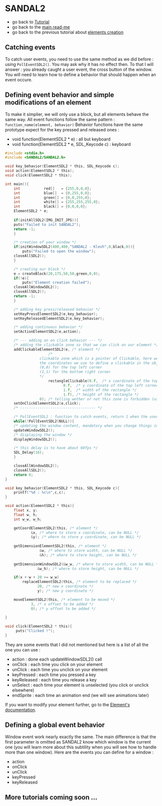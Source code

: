 # SANDAL2

* go back to [Tutorial](Tutorial.md)
* go back to the [main read-me](../README.md)
* go back to the previous tutorial about [elements creation](element.md)

## Catching events

To catch user events, you need to use the same method as we did before : using `PollEventSDL2()`.
You may ask why it has no effect then. To that I will answer : you already caught a user event, the cross button of the window.
You will need to learn how to define a behavior that should happen when an event occure.

## Defining event behavior and simple modifications of an element

To make it simplier, we will only use a block, but all elements behave the same way.
All event functions follow the same pattern :
`function_name(element, behavior)`
Behavior functions have the same prototype expect for the key pressed and released ones :
* void function(ElementSDL2 * e) : all but keyboard
* void function(ElementSDL2 * e, SDL_Keycode c) : keyboard

```c
#include <stdio.h>
#include <SANDAL2/SANDAL2.h>

void key_behavior(ElementSDL2 * this, SDL_Keycode c);
void action(ElementSDL2 * this);
void click(ElementSDL2 * this);

int main(){
    int           red[]   = {255,0,0,0};
    int           blue[]  = {0,255,0,0};
    int           green[] = {0,0,255,0};
    int           white[] = {255,255,255,0};
    int           black[] = {0,0,0,0};
    ElementSDL2 * e;
    
    if(initAllSDL2(IMG_INIT_JPG)){
	puts("Failed to init SANDAL2");
	return -1;
    }

    /* creation of your window */
    if(initWindowSDL2(400,400,"SANDAL2 - Klevh",0,black,0)){
        puts("Failed to open the window");
	closeAllSDL2();
    }

    /* creating our block */
    e = createBlock(20,175,50,50,green,0,0);
    if(!e){
        puts("Element creation failed");
	closeAllWindowSDL2();
	closeAllSDL2();
	return -1;
    }

    /* adding key press/released behavior */
    setKeyPressElementSDL2(e,key_behavior);
    setKeyReleasedElementSDL2(e,key_behavior);

    /* adding continuous behavior */
    setActionElementSDL2(e,action);

    /* --- adding an on click behavior --- */
    /* adding the clickable zone so that we can click on our element */
    addClickableElementSDL2(e, /* element */
    			    /*
				clickable zone which is a pointer of Clickable, here we use a rectangle clickable
				the coordinates we use to define a clickable in the object are :
				(0,0) for the top left corner
				(1,1) for the bottom right corner
			    */
    			    rectangleClickable(0.f,  /* x coordinate of the top left corner of the rectangle clickable zone */
					       0.f,  /* y coordinate of the top left corner of the rectangle clickable zone */
					       1.f,  /* width of the rectangle */
					       1.f), /* height of the rectangle */
			    0); /* telling wether or not this zone is forbidden (used to add unclickable holes in a clickable zone) */
    setOnClickElementSDL2(e,click);
    /* ----------------------------------- */

    /* PollEventSDL2 : function to catch events, return 1 when the user clicked on the cross to close the window, we will speak about it later */
    while(!PollEventSDL2(NULL)){ 
	/* updating the window content, mandatory when you change things in your window while running */
	updateWindowSDL2();
	/* displaying the window */
	displayWindowSDL2();

	/* this delay is to have about 60fps */
	SDL_Delay(16);
    }

    closeAllWindowSDL2();
    closeAllSDL2();
    return 0;
}

void key_behavior(ElementSDL2 * this, SDL_Keycode c){
    printf("%d : %c\n",c,c);
}

void action(ElementSDL2 * this){
    float x, y;
    float w, h;
    int w_w, w_h;

    getCoordElementSDL2(this, /* element */
			&x, /* where to store x coordinate, can be NULL */
			&y); /* where to store y coordinate, can be NULL */
			
    getDimensionElementSDL2(this, /* element */
			    &w, /* where to store width, can be NULL */
			    &h); /* where to store height, can be NULL */
			    
    getDimensionWindowSDL2(&w_w, /* where to store width, can be NULL */
			   &w_h); /* where to store height, can be NULL */

    if(x + w + 20 >= w_w)
        replaceElementSDL2(this, /* element to be replaced */
			   20, /* new x coordinate */
			   y); /* new y coordinate */

    moveElementSDL2(this, /* element to be moved */
		    3, /* x offset to be added */
		    0); /* y offset to be added */
	
}

void click(ElementSDL2 * this){
     puts("Clicked !");
}
```
They are some events that I did not mentioned but here is a list of all the one you can use :
* action : done each updateWindowSDL2() call
* onClick : each time you click on your element
* unClick : each time you unclick on your element
* keyPressed : each time you pressed a key
* keyReleased : each time you release a key
* unSelect : each time your element is unselected (you click or unclick elsewhere)
* endSprite : each time an animation end (we will see animations later)


If you want to modify your element further, go to the [Element's documentation](https://klevh.github.io/SANDAL2_Documentation/ElementSDL2_8h.html#a9295ff1478c109fe4bd5a22aa48e0e49).

## Defining a global event behavior

Window event work nearly exactly the same. The main difference is that the first parameter is omitted as SANDAL2 know which window is the current one (you will learn more about this subtility when you will see how to handle more than one window).
Here are the events you can define for a window :
* action
* onClick
* unClick
* keyPressed
* keyReleased

## More tutorials coming soon ...